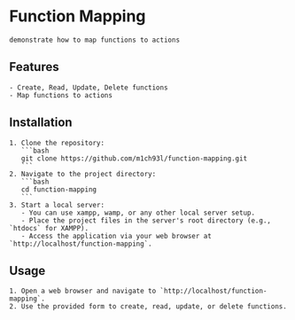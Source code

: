 # Function Mapping
    demonstrate how to map functions to actions
## Features
    - Create, Read, Update, Delete functions
    - Map functions to actions
## Installation
    1. Clone the repository:
       ```bash
       git clone https://github.com/m1ch93l/function-mapping.git
       ```
    2. Navigate to the project directory:
       ```bash
       cd function-mapping
       ```
    3. Start a local server:
       - You can use xampp, wamp, or any other local server setup.
       - Place the project files in the server's root directory (e.g., `htdocs` for XAMPP).
       - Access the application via your web browser at `http://localhost/function-mapping`.
## Usage
    1. Open a web browser and navigate to `http://localhost/function-mapping`.
    2. Use the provided form to create, read, update, or delete functions.
